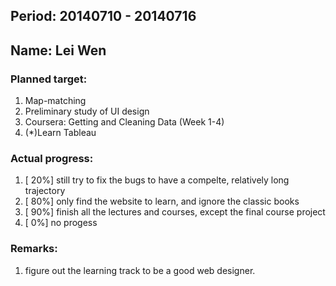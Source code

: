 ## Period: 20140710 - 20140716
## Name: Lei Wen

### Planned target:
1.   Map-matching
2.   Preliminary study of UI design
3.   Coursera: Getting and Cleaning Data (Week 1-4)
4.   (*)Learn Tableau

### Actual progress:
1.   [ 20%] still try to fix the bugs to have a compelte, relatively long trajectory 
2.   [ 80%] only find the website to learn, and ignore the classic books
3.   [ 90%] finish all the lectures and courses, except the final course project 
4.   [  0%] no progess

### Remarks:
1.   figure out the learning track to be a good web designer. 
